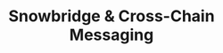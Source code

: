 ---
title: Snowbridge & Cross-Chain Messaging
description: Explaining how Snowbridge enables trustless communication between DataHaven and Ethereum.
---